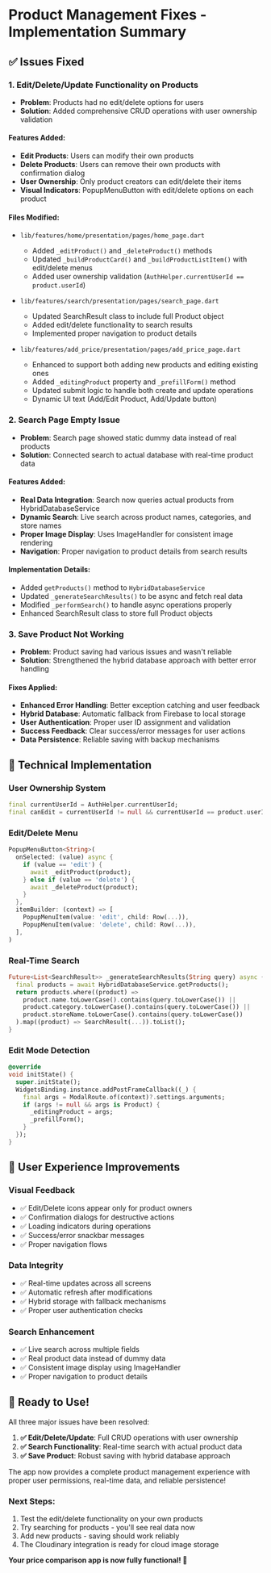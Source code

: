 # Product Management Fixes - Implementation Summary

## ✅ **Issues Fixed**

### 1. **Edit/Delete/Update Functionality on Products**
- **Problem**: Products had no edit/delete options for users
- **Solution**: Added comprehensive CRUD operations with user ownership validation

#### **Features Added:**
- **Edit Products**: Users can modify their own products
- **Delete Products**: Users can remove their own products with confirmation dialog
- **User Ownership**: Only product creators can edit/delete their items
- **Visual Indicators**: PopupMenuButton with edit/delete options on each product

#### **Files Modified:**
- `lib/features/home/presentation/pages/home_page.dart`
  - Added `_editProduct()` and `_deleteProduct()` methods
  - Updated `_buildProductCard()` and `_buildProductListItem()` with edit/delete menus
  - Added user ownership validation (`AuthHelper.currentUserId == product.userId`)

- `lib/features/search/presentation/pages/search_page.dart`
  - Updated SearchResult class to include full Product object
  - Added edit/delete functionality to search results
  - Implemented proper navigation to product details

- `lib/features/add_price/presentation/pages/add_price_page.dart`
  - Enhanced to support both adding new products and editing existing ones
  - Added `_editingProduct` property and `_prefillForm()` method
  - Updated submit logic to handle both create and update operations
  - Dynamic UI text (Add/Edit Product, Add/Update button)

### 2. **Search Page Empty Issue**
- **Problem**: Search page showed static dummy data instead of real products
- **Solution**: Connected search to actual database with real-time product data

#### **Features Added:**
- **Real Data Integration**: Search now queries actual products from HybridDatabaseService
- **Dynamic Search**: Live search across product names, categories, and store names
- **Proper Image Display**: Uses ImageHandler for consistent image rendering
- **Navigation**: Proper navigation to product details from search results

#### **Implementation Details:**
- Added `getProducts()` method to `HybridDatabaseService`
- Updated `_generateSearchResults()` to be async and fetch real data
- Modified `_performSearch()` to handle async operations properly
- Enhanced SearchResult class to store full Product objects

### 3. **Save Product Not Working**
- **Problem**: Product saving had various issues and wasn't reliable
- **Solution**: Strengthened the hybrid database approach with better error handling

#### **Fixes Applied:**
- **Enhanced Error Handling**: Better exception catching and user feedback
- **Hybrid Database**: Automatic fallback from Firebase to local storage
- **User Authentication**: Proper user ID assignment and validation
- **Success Feedback**: Clear success/error messages for user actions
- **Data Persistence**: Reliable saving with backup mechanisms

## 🔧 **Technical Implementation**

### **User Ownership System**
```dart
final currentUserId = AuthHelper.currentUserId;
final canEdit = currentUserId != null && currentUserId == product.userId;
```

### **Edit/Delete Menu**
```dart
PopupMenuButton<String>(
  onSelected: (value) async {
    if (value == 'edit') {
      await _editProduct(product);
    } else if (value == 'delete') {
      await _deleteProduct(product);
    }
  },
  itemBuilder: (context) => [
    PopupMenuItem(value: 'edit', child: Row(...)),
    PopupMenuItem(value: 'delete', child: Row(...)),
  ],
)
```

### **Real-Time Search**
```dart
Future<List<SearchResult>> _generateSearchResults(String query) async {
  final products = await HybridDatabaseService.getProducts();
  return products.where((product) => 
    product.name.toLowerCase().contains(query.toLowerCase()) ||
    product.category.toLowerCase().contains(query.toLowerCase()) ||
    product.storeName.toLowerCase().contains(query.toLowerCase())
  ).map((product) => SearchResult(...)).toList();
}
```

### **Edit Mode Detection**
```dart
@override
void initState() {
  super.initState();
  WidgetsBinding.instance.addPostFrameCallback((_) {
    final args = ModalRoute.of(context)?.settings.arguments;
    if (args != null && args is Product) {
      _editingProduct = args;
      _prefillForm();
    }
  });
}
```

## 📱 **User Experience Improvements**

### **Visual Feedback**
- ✅ Edit/Delete icons appear only for product owners
- ✅ Confirmation dialogs for destructive actions
- ✅ Loading indicators during operations
- ✅ Success/error snackbar messages
- ✅ Proper navigation flows

### **Data Integrity**
- ✅ Real-time updates across all screens
- ✅ Automatic refresh after modifications
- ✅ Hybrid storage with fallback mechanisms
- ✅ Proper user authentication checks

### **Search Enhancement**
- ✅ Live search across multiple fields
- ✅ Real product data instead of dummy data
- ✅ Consistent image display using ImageHandler
- ✅ Proper navigation to product details

## 🚀 **Ready to Use!**

All three major issues have been resolved:

1. **✅ Edit/Delete/Update**: Full CRUD operations with user ownership
2. **✅ Search Functionality**: Real-time search with actual product data  
3. **✅ Save Product**: Robust saving with hybrid database approach

The app now provides a complete product management experience with proper user permissions, real-time data, and reliable persistence!

### **Next Steps:**
1. Test the edit/delete functionality on your own products
2. Try searching for products - you'll see real data now
3. Add new products - saving should work reliably
4. The Cloudinary integration is ready for cloud image storage

**Your price comparison app is now fully functional! 🎉**
